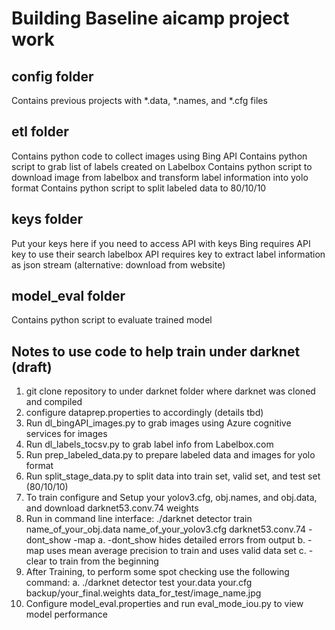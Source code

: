 # Building Baseline aicamp project work

## config folder
Contains previous projects with *.data, *.names, and *.cfg files

## etl folder
Contains python code to collect images using Bing API
Contains python script to grab list of labels created on Labelbox
Contains python script to download image from labelbox and transform label information into yolo format
Contains python script to split labeled data to 80/10/10

## keys folder
Put your keys here if you need to access API with keys 
Bing requires API key to use their search
labelbox API requires key to extract label information as json stream (alternative: download from website)

## model_eval folder
Contains python script to evaluate trained model

## Notes to use code to help train under darknet (draft)
1. git clone repository to under darknet folder where darknet was cloned and compiled
2. configure dataprep.properties to accordingly (details tbd)
3. Run dl_bingAPI_images.py to grab images using Azure cognitive services for images
4. Run dl_labels_tocsv.py to grab label info from Labelbox.com
5. Run prep_labeled_data.py to prepare labeled data and images for yolo format
6. Run split_stage_data.py to split data into train set, valid set, and test set (80/10/10) 
7. To train configure and Setup your yolov3.cfg, obj.names, and obj.data, and download darknet53.conv.74 weights 
8. Run in command line interface: ./darknet detector train name_of_your_obj.data name_of_your_yolov3.cfg darknet53.conv.74 -dont_show -map
    a. -dont_show hides detailed errors from output
    b. -map uses mean average precision to train and uses valid data set
    c. -clear to train from the beginning
9. After Training, to perform some spot checking use the following command: 
    a. ./darknet detector test your.data your.cfg backup/your_final.weights data_for_test/image_name.jpg 
10. Configure model_eval.properties and run eval_mode_iou.py to view model performance
